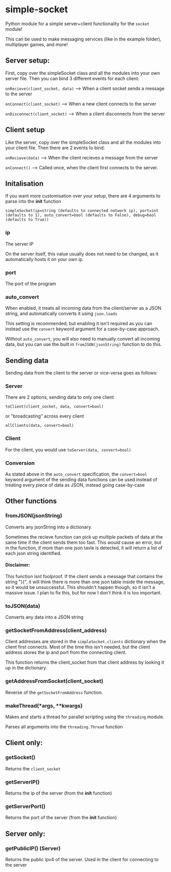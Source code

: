 # simple-socket
Python module for a simple server+client functionality for the `socket` module!

This can be used to make messaging services (like in the example folder), multiplayer games, and more!

## Server setup:

First, copy over the simpleSocket class and all the modules into your own server file. 
Then you can bind 3 different events for each client:

`onRecieve(client_socket, data)` --> When a client socket sends a message to the server

`onConnect(client_socket)` --> When a new client connects to the server

`onDisconnect(client_socket)` --> When a client disconnects from the server

## Client setup

Like the server, copy over the simpleSocket class and all the modules into your client file.
Then there are 2 events to bind:

`onRecieve(data)` --> When the client recieves a message from the server

`onConnect()` --> Called once, when the client first connects to the server.

## Initalisation

If you want more customisation over your setup, there are 4 arguments to parse into the __init__ function

`simpleSocket(ip=string (defaults to connected network ip), port=int (defaults to 1), auto_convert=bool (defaults to False), debug=bool (defaults to True))`

### ip
The server IP

On the server itself, this value usually does not need to be changed, as it automatically hosts it on your own ip.

### port
The port of the program

### auto_convert
When enabled, it treats all incoming data from the client/server as a JSON string, and automatically converts it using `json.loads`

This setting is recommended, but enabling it isn't required as you can instead use the `convert` keyword argument for a case-by-case approach.

Without `auto_convert`, you will also need to manually convert all incoming data, but you can use the built in `fromJSON(jsonString)` function to do this.

## Sending data

Sending data from the client to the server or vice-versa goes as follows:

### Server
There are 2 options, sending data to only one client

`toClient(client_socket, data, convert=bool)`

or "broadcasting" across every client 

`allClients(data, convert=bool)`

### Client
For the client, you would use `toServer(data, convert=bool)`

### Conversion
As stated above in the `auto_convert` specification, the `convert=bool` keyword argument of the sending data functions can be used instead of treating every piece of data as JSON, instead going case-by-case

## Other functions

### fromJSON(jsonString)
Converts any jsonString into a dictionary.

Sometimes the recieve function can pick up multiple packets of data at the same time if the client sends them too fast. This *would* cause an error, but in the function, if more than one json tavle is detected, it will return a list of each json string identified. 
#### Disclaimer:
This function isnt foolproof. If the client sends a message that contains the string "}{", it will think there is more than one json table inside the message, so it would be unsuccessful. This shouldn't happen though, so it isn't a massive issue. I plan to fix this, but for now I don't think it is too important.

### toJSON(data)
Converts any data into a JSON string

### getSocketFromAddress(client_address)
Client addresses are stored in the `simpleSocket.clients` dictionary when the client first connects. Most of the time this isn't needed, but the client address stores the ip and port from the connecting client.

This function returns the client_socket from that client address by looking it up in the dictionary.

### getAddressFromSocket(client_socket)
Reverse of the `getSocketFromAddress` function.

### makeThread(*args, **kwargs)
Makes and starts a thread for parallel scripting using the `threading` module.

Parses all arguments into the `threading.Thread` function

## Client only:

### getSocket()
Returns the `client_socket`

### getServerIP()
Returns the ip of the server (from the __init__ function)

### getServerPort()
Returns the port of the server (from the __init__ function)

## Server only:

### getPublicIP() (Server)
Returns the public ipv4 of the server. Used in the client for connecting to the server
